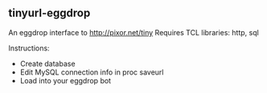 tinyurl-eggdrop
---------------

An eggdrop interface to http://pixor.net/tiny
Requires TCL libraries: http, sql

Instructions:

* Create database
* Edit MySQL connection info in proc saveurl
* Load into your eggdrop bot

